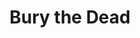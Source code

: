 ---
title: Bury the Dead
year: 1938
opening_date: 1938-03-01
closing_date: 1938-03-03
layout: productions
image:
image_caption:
image_credit:
playbill: 
category: 
Theatre: Theatre Jacksonville
Venue: Little Theatre
cast:
  1st General: Slocum Ball
  1st Soldier: Raymond C. Winstead
  2nd General: W.H. Moore
  2nd Soldier: Bob Beazlie
  3rd General: P.G. Camp
  3rd Soldier: J.A. Ward
  4th Soldier: Charles Luckie
  Bess Shelling: Evelyn B. Cox
  Bevins: Charles Luckie
  Captain: Richard Hollahan
  Chaplain: J.Y. Cabaniss
  Charley: Kenneth Godschalk
  Doctor: William F. Blois
  Editor: Wilbur Jobe
  Joan Burke: Hannah Phillips
  Julia Blake: Mrs. Everett Dwight
  Katherine Driscoll: Katherine Browne
  Martha Webster: Mrs. Louis Joel
  Mrs. Dean: Mrs. R.M. Caldwell, Jr.
  Newsboy: John Perry
  Private Dean: Everett Dwight
  Private Driscoll: William DeHoff
  Private Levy: Basil Dewitt
  Private Morgan: Neal Tyler, Jr.
  Private Schelling: William Frazier
  Private Webster: John R. Castine
  Reporter: E.S. Black
  Sergeant: Roy Meischner
crew:
  Director: Martin Sack
  Props: Maxine Swisher
  Staging, Sound, Electrical Effects:
    - Bob Wolfe
    - Earl DeFlorin
    - Herbert Swisher
    - Martin Sack
    - Roy Hill
orchestra:
external_links:
---